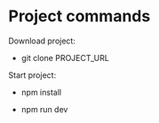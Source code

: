 
# Project commands

Download project: 

- git clone PROJECT_URL

Start project:

- npm install

- npm run dev
